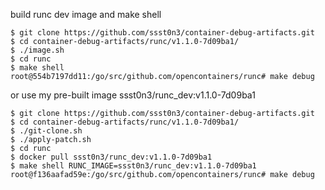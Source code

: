 build runc dev image and make shell

```
$ git clone https://github.com/ssst0n3/container-debug-artifacts.git
$ cd container-debug-artifacts/runc/v1.1.0-7d09ba1/
$ ./image.sh
$ cd runc
$ make shell
root@554b7197dd11:/go/src/github.com/opencontainers/runc# make debug
```

or use my pre-built image ssst0n3/runc_dev:v1.1.0-7d09ba1

```
$ git clone https://github.com/ssst0n3/container-debug-artifacts.git
$ cd container-debug-artifacts/runc/v1.1.0-7d09ba1/
$ ./git-clone.sh
$ ./apply-patch.sh
$ cd runc
$ docker pull ssst0n3/runc_dev:v1.1.0-7d09ba1
$ make shell RUNC_IMAGE=ssst0n3/runc_dev:v1.1.0-7d09ba1
root@f136aafad59e:/go/src/github.com/opencontainers/runc# make debug
```
